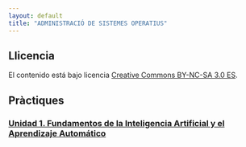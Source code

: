 ```yaml
---
layout: default
title: "ADMINISTRACIÓ DE SISTEMES OPERATIUS"
---
```




## Llicencia 

El contenido está bajo licencia [Creative Commons BY-NC-SA 3.0 ES](LICENSE.md).

## Pràctiques 

### [Unidad 1. Fundamentos de la Inteligencia Artificial y el Aprendizaje Automático](unidad1/unidad1.md)  
